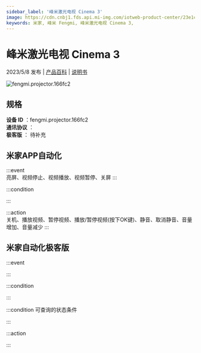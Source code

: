 ```yaml
---
sidebar_label: '峰米激光电视 Cinema 3'
image: https://cdn.cnbj1.fds.api.mi-img.com/iotweb-product-center/23e1c7d6e6d3dd9bb80b168251d0688e_1675673723437.png?GalaxyAccessKeyId=AKVGLQWBOVIRQ3XLEW&Expires=9223372036854775807&Signature=n1Dc6N5K1TKt5W/3V9fk/plYVCs=
keywords: 米家, 峰米 Fengmi, 峰米激光电视 Cinema 3, 
---
```

# 峰米激光电视 Cinema 3

2023/5/8 发布 | [产品百科](https://home.mi.com/webapp/content/baike/product/index.html?model=fengmi.projector.166fc2/) | [说明书](https://home.mi.com/views/introduction.html?model=fengmi.projector.166fc2&region=cn)

![fengmi.projector.166fc2](https://cdn.cnbj1.fds.api.mi-img.com/iotweb-product-center/23e1c7d6e6d3dd9bb80b168251d0688e_1675673723437.png?GalaxyAccessKeyId=AKVGLQWBOVIRQ3XLEW&Expires=9223372036854775807&Signature=n1Dc6N5K1TKt5W/3V9fk/plYVCs=)

## 规格  
> 
**设备 ID** ：fengmi.projector.166fc2  
**通讯协议** ：  
**极客版**  ： 待补充 


## 米家APP自动化  

:::event  
亮屏、视频停止、视频播放、视频暂停、关屏
:::

:::condition  

:::

:::action   
关机、播放视频、暂停视频、播放/暂停视频(按下OK键)、静音、取消静音、音量增加、音量减少
:::

## 米家自动化极客版  

:::event  

:::

:::condition  

:::

:::condition 可查询的状态条件  

:::

:::action  

:::

        
